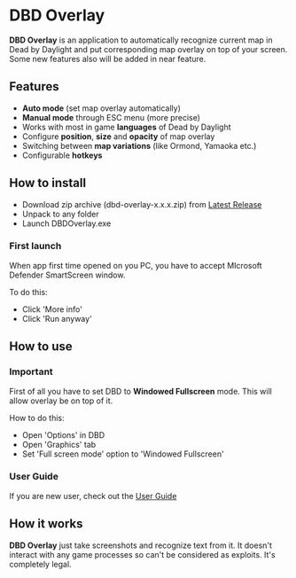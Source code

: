 # DBD Overlay
**DBD Overlay** is an application to automatically recognize current map in Dead by Daylight and put corresponding map overlay on top of your screen. Some new features also will be added in near feature.
## Features
- **Auto mode** (set map overlay automatically)
- **Manual mode** through ESC menu (more precise)
- Works with most in game **languages** of Dead by Daylight
- Configure **position**, **size** and **opacity** of map overlay
- Switching between **map variations** (like Ormond, Yamaoka etc.)
- Configurable **hotkeys**
## How to install
- Download zip archive (dbd-overlay-x.x.x.zip) from [Latest Release](https://github.com/H4RDC0RN/dbd-overlay/releases/latest)
- Unpack to any folder
- Launch DBDOverlay.exe
### First launch
When app first time opened on you PC, you have to accept MIcrosoft Defender SmartScreen window.

To do this:

- Click 'More info'
- Click 'Run anyway'
## How to use
### Important

First of all you have to set DBD to **Windowed Fullscreen** mode. This will allow overlay be on top of it. 

How to do this:
- Open 'Options' in DBD
- Open 'Graphics' tab
- Set 'Full screen mode' option to 'Windowed Fullscreen'

### User Guide
If you are new user, check out the [User Guide](https://github.com/H4RDC0RN/dbd-overlay/wiki/How-to-use)
## How it works
**DBD Overlay** just take screenshots and recognize text from it. It doesn't interact with any game processes so can't be considered as exploits. It's completely legal.
